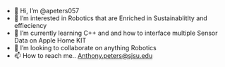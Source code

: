 - 👋 Hi, I’m @apeters057
- 👀 I’m interested in Robotics that are Enriched in Sustainablitlty and effieciency 
- 🌱 I’m currently learning C++ and and how to interface multiple Sensor Data on Apple Home KIT
- 💞️ I’m looking to collaborate on anything Robotics
- 📫 How to reach me.. Anthony.peters@sjsu.edu

<!---
apeters057/apeters057 is a ✨ special ✨ repository because its `README.md` (this file) appears on your GitHub profile.
You can click the Preview link to take a look at your changes.
--->

